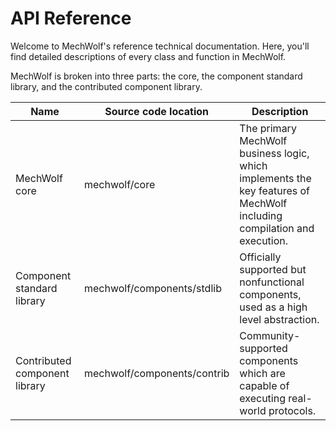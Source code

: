 # API Reference

Welcome to MechWolf's reference technical documentation. Here, you'll find detailed descriptions of every class and function in MechWolf.

MechWolf is broken into three parts: the core, the component standard library, and the contributed component library.

| Name                          | Source code location        | Description                                                                                                             |
| ----------------------------- | --------------------------- | ----------------------------------------------------------------------------------------------------------------------- |
| MechWolf core                 | mechwolf/core               | The primary MechWolf business logic, which implements the key features of MechWolf including compilation and execution. |
| Component standard library    | mechwolf/components/stdlib  | Officially supported but nonfunctional components, used as a high level abstraction.                                    |
| Contributed component library | mechwolf/components/contrib | Community-supported components which are capable of executing real-world protocols.                                     |
